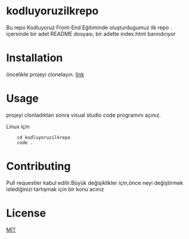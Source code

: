 # kodluyoruzilkrepo
 Bu repo Kodluyoruz Front-End Eğitiminde oluşturdugumuz ilk repo . içersinde bir adet README dosyası, bir adette index.html barındırıyor 
# Installation 
öncelikle projeyi clonelayın. 
[link](https://github.com/sahin160/kodluyoruzilkrepo.git)
# Usage 
projeyi clonladıktan sonra visual studio code programını açınız.

Linux için 

 
    
        cd kodluyoruzilkrepo 
        code . 
        
        
# Contributing
Pull requestler kabul edilir.Büyük değişiklikler için,önce neyi değiştirmek istediğinizi tartışmak için bir konu acınız 

# License 
[MİT](https://choosealicense.com/licenses/mit/)


